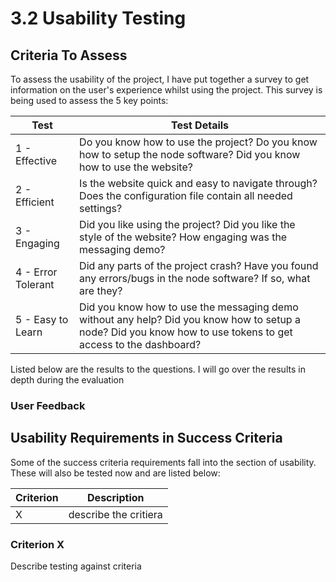 # 3.2 Usability Testing

## Criteria To Assess

To assess the usability of the project, I have put together a survey to get information on the user's experience whilst using the project. This survey is being used to assess the 5 key points:

| Test               | Test Details                                                                                                                                                  |
| ------------------ | ------------------------------------------------------------------------------------------------------------------------------------------------------------- |
| 1 - Effective      | Do you know how to use the project? Do you know how to setup the node software? Did you know how to use the website?                                          |
| 2 - Efficient      | Is the website quick and easy to navigate through? Does the configuration file contain all needed settings?                                                   |
| 3 - Engaging       | Did you like using the project? Did you like the style of the website? How engaging was the messaging demo?                                                   |
| 4 - Error Tolerant | Did any parts of the project crash? Have you found any errors/bugs in the node software? If so, what are they?                                                |
| 5 - Easy to Learn  | Did you know how to use the messaging demo without any help? Did you know how to setup a node? Did you know how to use tokens to get access to the dashboard? |

Listed below are the results to the questions. I will go over the results in depth during the evaluation

### User Feedback

## Usability Requirements in Success Criteria

Some of the success criteria requirements fall into the section of usability. These will also be tested now and are listed below:

| Criterion | Description           |
| --------- | --------------------- |
| X         | describe the critiera |

### Criterion X

Describe testing against criteria
